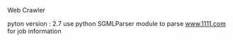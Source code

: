 Web Crawler

pyton version : 2.7
use python  SGMLParser module to parse www.1111.com for job information